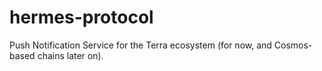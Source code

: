 # hermes-protocol
Push Notification Service for the Terra ecosystem (for now, and Cosmos-based chains later on).
